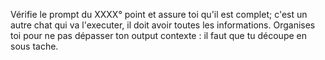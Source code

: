 Vérifie le prompt du XXXX° point et assure toi qu'il est complet; c'est un autre chat qui va l'executer, il doit avoir toutes les informations. Organises toi pour ne pas dépasser ton output contexte : il faut que tu découpe en sous tache.